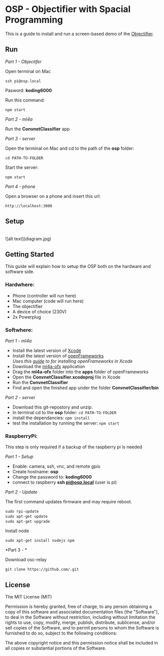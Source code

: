 # OSP - Objectifier with Spacial Programming

This is a guide to install and run a screen-based demo of the [Objectifier](https://http://bjoernkarmann.dk/objectifier).



## Run

*Part 1 - Objectifer*

Open terminal on Mac

```
ssh pi@osp.local
```
Pasword: **koding6000**

Run this command:

```
npm start
```

*Part 2 - ml4a*

Run the **ConvnetClassifier** app

*Part 3 - server*

Open the terminal on Mac and cd to the path of the **osp** folder:

```
cd PATH-TO-FOLDER
```

Start the server:

```
npm start
```
*Part 4 - phone*

Open a browser on a phone and insert this url:

```
http://localhost:3000
```


## Setup
<br>
![alt text](diagram.jpg)

## Getting Started

This guide will explain how to setup the OSP both on the hardware and software side.



### Hardwhere:
- Phone (controller will run here)
- Mac computer (code will run here)
- The objectifier
- A device of choice (230V)
- 2x Powerplug

### Softwhere:

*Part 1 - ml4a*

- Install the latest version of [Xcode](https://itunes.apple.com/us/app/xcode/id497799835?ls=1&mt=12)
- Install the latest version of [openFrameworks](http://openframeworks.cc/download/)<br>*Uses this [guide](http://openframeworks.cc/setup/xcode/) to for installing openFrameworks in Xcode*
- Download the [ml4a-ofx](https://github.com/ml4a/ml4a-ofx/) application
- Drag the **ml4a-ofx** folder into the **apps** folder of openFrameworks
- Open the **ConvnetClassifier.xcodeproj** file in Xcode
- Run the **ConvnetClassifier**
- Find and open the finished app under the folder **ConvnetClassifier/bin**

*Part 2 - server*

- Download this git-repostory and unzip.
- In terminal cd to the **osp** folder: ```cd PATH-TO-FOLDER``` 
- install the dependancies: ```npm install```
- test the installation by running the server: ```npm start```

### RaspberryPi:
This step is only required if a backup of the raspberry pi is needed

*Part 1 - Setup*

- Enable: camera, ssh, vnc, and remote gpio
- Create hostname: **osp**
- Change the password to: **koding6000**
- connect to raspberry **ssh pi@osp.local** (user is pi)

*Part 2 - Update*

The first command updates firmware and may require reboot.

```
sudo rpi-update
sudo apt-get update
sudo apt-get upgrade
```

Install node

```
sudo apt-get install nodejs npm
```

*Part 3 - *

Download osc-relay

```
git clone https://github.com/.git
```

## License

The MIT License (MIT)

Permission is hereby granted, free of charge, to any person obtaining a copy of this software and associated documentation files (the "Software"), to deal in the Software without restriction, including without limitation the rights to use, copy, modify, merge, publish, distribute, sublicense, and/or sell copies of the Software, and to permit persons to whom the Software is furnished to do so, subject to the following conditions:

The above copyright notice and this permission notice shall be included in all copies or substantial portions of the Software.
